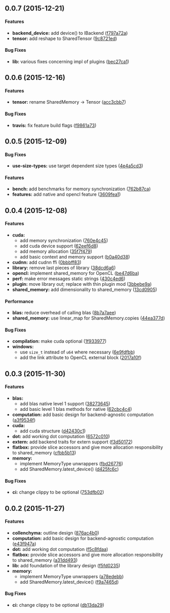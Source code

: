 <a name="0.0.7"></a>
## 0.0.7 (2015-12-21)


#### Features

* **backend_device:**  add device() to IBackend ([f797a72a](https://github.com/autumnai/collenchyma/commit/f797a72a39a530f2d29f7dc25c0b1c11ec7cda87))
* **tensor:**  add reshape to SharedTensor ([9c8721ed](https://github.com/autumnai/collenchyma/commit/9c8721edd5acc66caa955253d9fdb403600f9b85))

#### Bug Fixes

* **lib:**  various fixes concerning impl of plugins ([bec27ca1](https://github.com/autumnai/collenchyma/commit/bec27ca1de82b1be21ca2295a65d56311533ccba))



<a name="0.0.6"></a>
## 0.0.6 (2015-12-16)


#### Features

* **tensor:**  rename SharedMemory -> Tensor ([acc3cbb7](https://github.com/autumnai/collenchyma/commit/acc3cbb7f0f850cf6414131f33c013f71a53a852))

#### Bug Fixes

* **travis:**  fix feature build flags ([f9861a73](https://github.com/autumnai/collenchyma/commit/f9861a731360f3a3dc7ad6f81a69be6cc05fe622))



<a name="0.0.5"></a>
## 0.0.5 (2015-12-09)


#### Bug Fixes

* **use-size-types:**  use target dependent size types ([4e4a5cd3](https://github.com/autumnai/collenchyma/commit/4e4a5cd3f1716c122a22bb0d008b06bb61f74bce))

#### Features

* **bench:**  add benchmarks for memory synchronization ([762b87ca](https://github.com/autumnai/collenchyma/commit/762b87ca2c1bf55e257803607d7a8463c07e77e3))
* **features:**  add native and opencl feature ([3609fea1](https://github.com/autumnai/collenchyma/commit/3609fea17d1cd196196d7dba3140ede53e681d41))



<a name="0.0.4"></a>
## 0.0.4 (2015-12-08)


#### Features

* **cuda:**
  *  add memory synchronization ([760e4c45](https://github.com/autumnai/collenchyma/commit/760e4c45f97312729770e51980ad1481906d33b4))
  *  add cuda device support ([62eef6d8](https://github.com/autumnai/collenchyma/commit/62eef6d8cfb8a60f6fac892b50301738adaaa65c))
  *  add memory allocation ([35f7f479](https://github.com/autumnai/collenchyma/commit/35f7f47916cebcea626e43313c3f42ebce2e4e21))
  *  add basic context and memory support ([b0a40d38](https://github.com/autumnai/collenchyma/commit/b0a40d38f46a3ef313495a0d4d0847db0821bb64))
* **cudnn:**  add cudnn ffi ([0bbbff83](https://github.com/autumnai/collenchyma/commit/0bbbff832632c868589f8905e6e9e70d003161c2))
* **library:**  remove last pieces of library ([38dcd6a6](https://github.com/autumnai/collenchyma/commit/38dcd6a68914ab070d76a89f19307ff58beaccf7))
* **opencl:**  implement shared_memory for OpenCL ([be47d6ba](https://github.com/autumnai/collenchyma/commit/be47d6ba6a5de216726bd4adc0dd2f99fbe7c31b))
* **perf:**  make error messages static strings ([430c4ed6](https://github.com/autumnai/collenchyma/commit/430c4ed657242dce21ebafad7084e94d9755fae3))
* **plugin:**  move library out; replace with thin plugin mod ([3bbebe9a](https://github.com/autumnai/collenchyma/commit/3bbebe9a7f95ce24a936b3824c5ce410c79e7214))
* **shared_memory:**  add dimensionality to shared_memory ([13cd0905](https://github.com/autumnai/collenchyma/commit/13cd090596358e523c70e98dcf32885b2b9271bd))

#### Performance

* **blas:**  reduce overhead of calling blas ([8b7a7aee](https://github.com/autumnai/collenchyma/commit/8b7a7aeeaf67482031da0fd712328f747be09e72))
* **shared_memory:**  use linear_map for SharedMemory.copies ([44ea377d](https://github.com/autumnai/collenchyma/commit/44ea377d08da066159a01d646fed65f5f7080f8f))

#### Bug Fixes

* **compilation:**  make cuda optional ([1f933977](https://github.com/autumnai/collenchyma/commit/1f9339771d1eec9a6c42bcbed1ff784f97220896))
* **windows:**
  *  use `size_t` instead of `u64` where necessary ([6e9fdfbb](https://github.com/autumnai/collenchyma/commit/6e9fdfbb73155927a91b7b31dff2b208c3e49624))
  *  add the link attribute to OpenCL external block ([2017a10f](https://github.com/autumnai/collenchyma/commit/2017a10fcf8597b83f9f4ae11a6396927406c81d))



<a name="0.0.3"></a>
## 0.0.3 (2015-11-30)


#### Features

* **blas:**
  *  add blas native level 1 support ([38273645](https://github.com/autumnai/collenchyma/commit/3827364549dfa5b79ef2bbbb0bd38f0096e267cc))
  *  add basic level 1 blas methods for native ([62cbc4c4](https://github.com/autumnai/collenchyma/commit/62cbc4c42757a7a489a358c2bd5e16bdb47938cd))
* **computation:**  add basic design for backend-agnostic computation ([a3f9534f](https://github.com/autumnai/collenchyma/commit/a3f9534f9483531be4eecd91610d2e72ae84cd07))
* **cuda:**
  *  add cuda structure ([d42430c1](https://github.com/autumnai/collenchyma/commit/d42430c10248f39abb665a7bb22d0b3e32e2f08d))
* **dot:**  add working dot computation ([6572c010](https://github.com/autumnai/collenchyma/commit/6572c01036a4ac07906852f5bfaee3d7709d8f8c))
* **extern:**  add backend traits for extern support ([f3d50172](https://github.com/autumnai/collenchyma/commit/f3d5017228ebc4195d593d0210e88c4ca431eaa4))
* **flatbox:**  provide slice accessors and give more allocation responsibility to shared_memory ([cfbb5b13](https://github.com/autumnai/collenchyma/commit/cfbb5b135691f58671f7e391ec16793921073198))
* **memory:**
  *  implement MemoryType unwrappers ([fbd26776](https://github.com/autumnai/collenchyma/commit/fbd26776685aa6e4d90253628099104df1759871))
  *  add SharedMemory.latest_device() ([d425fc6c](https://github.com/autumnai/collenchyma/commit/d425fc6c29b177f778d8f3ed1c39fe5328191537))

#### Bug Fixes

* **ci:**  change clippy to be optional ([753dfb02](https://github.com/autumnai/collenchyma/commit/753dfb0203d2ff9e063e04bf14d93b40fbc506b5))


<a name="0.0.2"></a>
## 0.0.2 (2015-11-27)


#### Features

* **collenchyma:**  outline design ([876ac4b0](https://github.com/autumnai/collenchyma/commit/876ac4b037cda06975f1c88dfb8d86bc62d7fe47))
* **computation:**  add basic design for backend-agnostic computation ([e43f947a](https://github.com/autumnai/collenchyma/commit/e43f947adc12f02b5d5f84a9a4d4cce0d902580c))
* **dot:**  add working dot computation ([f5c8fdaa](https://github.com/autumnai/collenchyma/commit/f5c8fdaa11a43ef5b3244e2480afabe2f7374248))
* **flatbox:**  provide slice accessors and give more allocation responsibility to shared_memory ([a31dd493](https://github.com/autumnai/collenchyma/commit/a31dd4936c7bc37b8184bd8a8194e153b6826ec7))
* **lib:**  add foundation of the library design ([f5fd0235](https://github.com/autumnai/collenchyma/commit/f5fd02352e07094a457dff3b058a6842b39f798f))
* **memory:**
  *  implement MemoryType unwrappers ([a78edebb](https://github.com/autumnai/collenchyma/commit/a78edebb0036c82617847a58e5c4cb8cc5995d5b))
  *  add SharedMemory.latest_device() ([f9a7465d](https://github.com/autumnai/collenchyma/commit/f9a7465d54808672a5c39cb4cf89d8a0253e8aec))

#### Bug Fixes

* **ci:**  change clippy to be optional ([db13da29](https://github.com/autumnai/collenchyma/commit/db13da299ee635a4201ff66015a6df2e65314e73))




